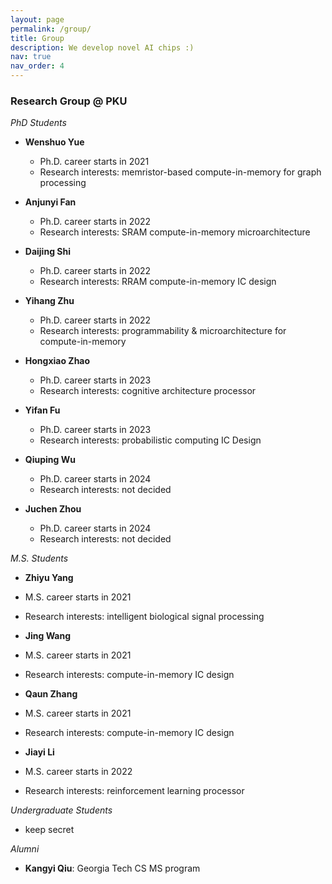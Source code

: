 ```yaml
---
layout: page
permalink: /group/
title: Group
description: We develop novel AI chips :)
nav: true
nav_order: 4
---
```


### Research Group @ PKU

*PhD Students*
- **Wenshuo Yue**
  - Ph.D. career starts in 2021
  - Research interests: memristor-based compute-in-memory for graph processing

- **Anjunyi Fan**
  - Ph.D. career starts in 2022
  - Research interests: SRAM compute-in-memory microarchitecture

- **Daijing Shi**
  - Ph.D. career starts in 2022
  - Research interests: RRAM compute-in-memory IC design

- **Yihang Zhu**
  - Ph.D. career starts in 2022
  - Research interests: programmability & microarchitecture for compute-in-memory

- **Hongxiao Zhao**
  - Ph.D. career starts in 2023
  - Research interests: cognitive architecture processor

- **Yifan Fu**
  - Ph.D. career starts in 2023
  - Research interests: probabilistic computing IC Design

- **Qiuping Wu**
  - Ph.D. career starts in 2024
  - Research interests: not decided

- **Juchen Zhou**
  - Ph.D. career starts in 2024
  - Research interests: not decided

*M.S. Students*

- **Zhiyu Yang**
- M.S. career starts in 2021
- Research interests: intelligent biological signal processing

- **Jing Wang**
- M.S. career starts in 2021
- Research interests: compute-in-memory IC design

- **Qaun Zhang**
- M.S. career starts in 2021
- Research interests: compute-in-memory IC design

- **Jiayi Li**
- M.S. career starts in 2022
- Research interests: reinforcement learning processor

*Undergraduate Students*
- keep secret

*Alumni*
- **Kangyi Qiu**: Georgia Tech CS MS program